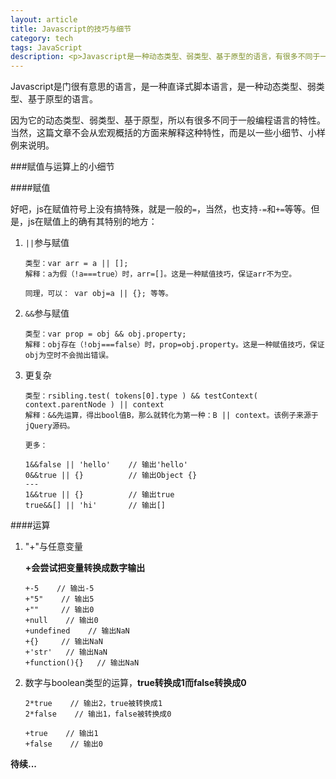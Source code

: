 ```yaml
---
layout: article
title: Javascript的技巧与细节
category: tech
tags: JavaScript
description: <p>Javascript是一种动态类型、弱类型、基于原型的语言，有很多不同于一般编程语言的特性。对于从Java或C++之类语言转学Javascript的，必然有很多不易理解或容易出错的<b>小细节</b>，本文从博主自己学习使用js的过程出发，罗列了一些。</p><p>这些细节可能是某个运算符的使用，也可能是对象的构造函数解说。</p>
---
```


Javascript是门很有意思的语言，是一种直译式脚本语言，是一种动态类型、弱类型、基于原型的语言。

因为它的动态类型、弱类型、基于原型，所以有很多不同于一般编程语言的特性。当然，这篇文章不会从宏观概括的方面来解释这种特性，而是以一些小细节、小样例来说明。

<!--view-break-->

###赋值与运算上的小细节

####赋值

好吧，js在赋值符号上没有搞特殊，就是一般的`=`，当然，也支持`-=`和`+=`等等。但是，js在赋值上的确有其特别的地方：

1.  `||`参与赋值

        类型：var arr = a || [];
        解释：a为假（!a===true）时，arr=[]。这是一种赋值技巧，保证arr不为空。

        同理，可以： var obj=a || {}; 等等。

2.  `&&`参与赋值

        类型：var prop = obj && obj.property;
        解释：obj存在（!obj===false）时，prop=obj.property。这是一种赋值技巧，保证obj为空时不会抛出错误。

3.  更复杂

        类型：rsibling.test( tokens[0].type ) && testContext( context.parentNode ) || context
        解释：&&先运算，得出bool值B，那么就转化为第一种：B || context。该例子来源于jQuery源码。

        更多：

        1&&false || 'hello'    // 输出'hello'
        0&&true || {}          // 输出Object {}
        ---
        1&&true || {}          // 输出true
        true&&[] || 'hi'       // 输出[]


####运算

1.  "+"与任意变量

    **+会尝试把变量转换成数字输出**

        +-5    // 输出-5
        +"5"    // 输出5
        +""     // 输出0 
        +null    // 输出0
        +undefined    // 输出NaN
        +{}     // 输出NaN
        +'str'   // 输出NaN
        +function(){}   // 输出NaN


2.  数字与boolean类型的运算，**true转换成1而false转换成0**

        2*true    // 输出2，true被转换成1
        2*false    // 输出1，false被转换成0

        +true    // 输出1
        +false    // 输出0

**待续...**